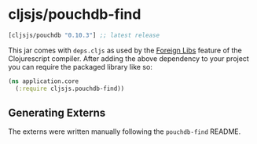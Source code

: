 # cljsjs/pouchdb-find

[](dependency)
```clojure
[cljsjs/pouchdb "0.10.3"] ;; latest release
```
[](/dependency)

This jar comes with `deps.cljs` as used by the [Foreign Libs][flibs] feature
of the Clojurescript compiler. After adding the above dependency to your project
you can require the packaged library like so:

```clojure
(ns application.core
  (:require cljsjs.pouchdb-find))
```

[flibs]: https://github.com/clojure/clojurescript/wiki/Packaging-Foreign-Dependencies

## Generating Externs
 
The externs were written manually following the `pouchdb-find` README.
